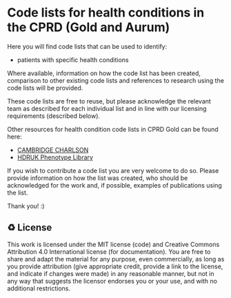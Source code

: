 # Code lists for health conditions in the CPRD (Gold and Aurum)

Here you will find code lists that can be used to identify:
- patients with specific health conditions

Where available, information on how the code list has been created, comparison to other existing code lists and references to research using the code lists will be provided.

These code lists are free to reuse, but please acknowledge the relevant team as described for each individual list and in line with our licensing requirements (described below).

Other resources for health condition code lists in CPRD Gold can be found here:
- [CAMBRIDGE CHARLSON](https://www.phpc.cam.ac.uk/pcu/research/research-groups/crmh/cprd_cam/codelists/v11/)
- [HDRUK Phenotype Library](https://phenotypes.healthdatagateway.org/phenotypes/?)

If you wish to contribute a code list you are very welcome to do so. Please provide information on how the list was created, who should be acknowledged for the work and, if possible, examples of publications using the list. 

Thank you! :)

♻️ License
---

This work is licensed under the MIT license (code) and Creative Commons Attribution 4.0 International license (for documentation).
You are free to share and adapt the material for any purpose, even commercially,
as long as you provide attribution (give appropriate credit, provide a link to the license,
and indicate if changes were made) in any reasonable manner, but not in any way that suggests the
licensor endorses you or your use, and with no additional restrictions.
